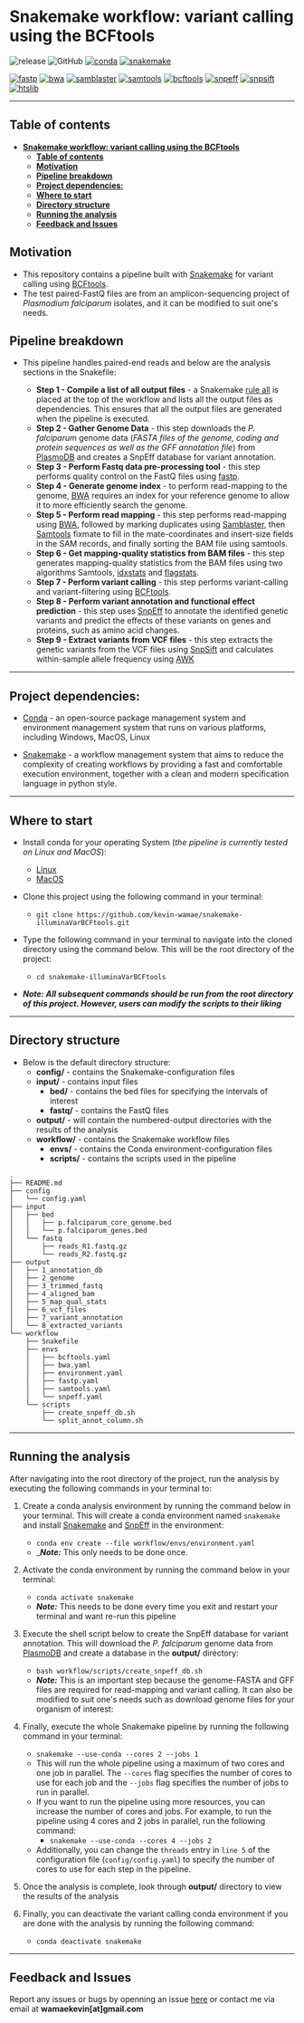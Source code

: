 # **Snakemake workflow: variant calling using the BCFtools**

![release](https://img.shields.io/github/v/release/kevin-wamae/snakemake-illuminaVarBCFtools)
![GitHub](https://img.shields.io/github/license/kevin-wamae/snakemake-illuminaVarBCFtools?color=maroon)
[![conda](https://img.shields.io/badge/conda->=23.1.0-brightgreen.svg)](https://github.com/conda/conda)
[![snakemake](https://img.shields.io/badge/snakemake-7.24.2-brightgreen.svg)](https://snakemake.readthedocs.io)



[![fastp](https://img.shields.io/badge/fastp-0.23.4-red.svg)](https://github.com/OpenGene/fastp)
[![bwa](https://img.shields.io/badge/bwa-0.7.17-red.svg)](https://github.com/lh3/bwa)
[![samblaster](https://img.shields.io/badge/samblaster-0.1.26-red.svg)](https://github.com/GregoryFaust/samblaster)
[![samtools](https://img.shields.io/badge/samtools-1.17-red.svg)](https://github.com/samtools/samtools)
[![bcftools](https://img.shields.io/badge/bcftools-1.17-red.svg)](https://github.com/samtools/bcftools)
[![snpeff](https://img.shields.io/badge/snpeff-5.1-red.svg)](http://pcingola.github.io/SnpEff/)
[![snpsift](https://img.shields.io/badge/snpsift-5.1-red.svg)](http://pcingola.github.io/SnpEff/)
[![htslib](https://img.shields.io/badge/htslib-1.17-red.svg)]([http://pcingola.github.io/SnpEff/](https://github.com/samtools/htslib))

---

## **Table of contents**
- [**Snakemake workflow: variant calling using the BCFtools**](#snakemake-workflow-variant-calling-using-the-bcftools)
  - [**Table of contents**](#table-of-contents)
  - [**Motivation**](#motivation)
  - [**Pipeline breakdown**](#pipeline-breakdown)
  - [**Project dependencies:**](#project-dependencies)
  - [**Where to start**](#where-to-start)
  - [**Directory structure**](#directory-structure)
  - [**Running the analysis**](#running-the-analysis)
  - [**Feedback and Issues**](#feedback-and-issues)


## **Motivation**

- This repository contains a pipeline built with [Snakemake](https://snakemake.readthedocs.io/en/stable/) for variant calling using [BCFtools](https://github.com/samtools/bcftools).
- The test paired-FastQ files are from an amplicon-sequencing project of _Plasmodium falciparum_ isolates, and it can be modified to suit one's needs.


## **Pipeline breakdown**
- This pipeline handles paired-end reads and below are the analysis sections in the Snakefile:

  - **Step 1 - Compile a list of all output files** -  a Snakemake [rule all](https://snakemake.readthedocs.io/en/stable/tutorial/basics.html#step-7-adding-a-target-rule) is placed at the top of the workflow and lists all the output files as dependencies. This ensures that all the output files are generated when the pipeline is executed.
  - **Step 2 - Gather Genome Data** - this step downloads the _P. falciparum_ genome data (_FASTA files of the genome, coding and protein sequences as well as the GFF annotation file_) from [PlasmoDB](https://plasmodb.org/) and creates a SnpEff database for variant annotation.
  - **Step 3 - Perform Fastq data pre-processing tool** - this step performs quality control on the FastQ files using [fastp](https://github.com/OpenGene/fastp).
  - **Step 4 - Generate genome index** - to perform read-mapping to the genome, [BWA](https://github.com/lh3/bwa) requires an index for your reference genome to allow it to more efficiently search the genome.
  - **Step 5 - Perform read mapping** - this step performs read-mapping using [BWA](https://github.com/lh3/bwa), followed by marking duplicates using [Samblaster](https://github.com/GregoryFaust/samblaster), then [Samtools](https://github.com/samtools/samtools) fixmate to fill in the mate-coordinates and insert-size fields in the SAM records, and finally sorting the BAM file using samtools.
  - **Step 6 - Get mapping-quality statistics from BAM files** - this step generates mapping-quality statistics from the BAM files using two algorithms Samtools, [idxstats](http://www.htslib.org/doc/samtools-idxstats.html) and [flagstats](http://www.htslib.org/doc/samtools-flagstat.html).
  - **Step 7 - Perform variant calling** - this step performs variant-calling and variant-filtering using [BCFtools](https://github.com/samtools/bcftools).
  - **Step 8 - Perform variant annotation and functional effect prediction** - this step uses [SnpEff](https://pcingola.github.io/SnpEff/se_introduction/) to annotate the identified genetic variants and predict the effects of these variants on genes and proteins, such as amino acid changes.
  - **Step 9 - Extract variants from VCF files** - this step extracts the genetic variants from the VCF files using [SnpSift](https://pcingola.github.io/SnpEff/ss_introduction/) and calculates within-sample allele frequency using [AWK](https://www.gnu.org/software/gawk/manual/gawk.html)
  

---

## **Project dependencies:**

- [Conda](https://conda.io/projects/conda/en/latest/user-guide/install/index.html) - an open-source package management system and environment management system that runs on various platforms, including Windows, MacOS, Linux

- [Snakemake](https://github.com/snakemake/snakemake) - a workflow management system that aims to reduce the complexity of creating workflows by providing a fast and comfortable execution environment, together with a clean and modern specification language in python style.

---

## **Where to start**

- Install conda for your operating System (_the pipeline is currently tested on Linux and MacOS_):
  - [Linux](https://docs.conda.io/projects/conda/en/latest/user-guide/install/linux.html)
  - [MacOS](https://docs.conda.io/projects/conda/en/latest/user-guide/install/macos.html)
- Clone this project using the following command in your terminal:
  - `git clone https://github.com/kevin-wamae/snakemake-illuminaVarBCFtools.git`
- Type the following command in your terminal to navigate into the cloned directory using the command below. This will be the root directory of the project:
  - `cd snakemake-illuminaVarBCFtools`
  
- **_Note: All subsequent commands should be run from the root directory of this project. However, users can modify the scripts to their liking_**
 
 ---

## **Directory structure**
- Below is the default directory structure:
    - **config/**   - contains the Snakemake-configuration files
    - **input/** - contains input files
      - **bed/** - contains the bed files for specifying the intervals of interest
      - **fastq/** - contains the FastQ files
    - **output/** - will contain the numbered-output directories with the results of the analysis
    - **workflow/** - contains the Snakemake workflow files
      - **envs/** - contains the Conda environment-configuration files
      - **scripts/** - contains the scripts used in the pipeline
```
.
├── README.md
├── config
│   └── config.yaml
├── input
│   ├── bed
│   │   ├── p.falciparum_core_genome.bed
│   │   └── p.falciparum_genes.bed
│   └── fastq
│       ├── reads_R1.fastq.gz
│       └── reads_R2.fastq.gz
├── output
│   ├── 1_annotation_db
│   ├── 2_genome
│   ├── 3_trimmed_fastq
│   ├── 4_aligned_bam
│   ├── 5_map_qual_stats
│   ├── 6_vcf_files
│   ├── 7_variant_annotation
│   └── 8_extracted_variants
└── workflow
    ├── Snakefile
    ├── envs
    │   ├── bcftools.yaml
    │   ├── bwa.yaml
    │   ├── environment.yaml
    │   ├── fastp.yaml
    │   ├── samtools.yaml
    │   └── snpeff.yaml
    └── scripts
        ├── create_snpeff_db.sh
        └── split_annot_column.sh
```

---

## **Running the analysis**
After navigating into the root directory of the project, run the analysis by executing the following commands in your terminal to:

1. Create a conda analysis environment by running the command below in your terminal. This will create a conda environment named `snakemake` and install [Snakemake](https://snakemake.readthedocs.io/en/stable/) and [SnpEff](https://pcingola.github.io/SnpEff/se_introduction/) in the environment:
    - `conda env create --file workflow/envs/environment.yaml`
    - _**_Note:_** This only needs to be done once.

2. Activate the conda environment by running the command below in your terminal:
    - `conda activate snakemake`
    - **_Note:_** This needs to be done every time you exit and restart your terminal and want re-run this pipeline

3. Execute the shell script below to create the SnpEff database for variant annotation. This will download the _P. falciparum_ genome data from [PlasmoDB](https://plasmodb.org/) and create a database in the **output/** directory:
    - `bash workflow/scripts/create_snpeff_db.sh`
    - **_Note:_** This is an important step because the genome-FASTA and GFF files are required for read-mapping and variant calling. It can also be modified to suit one's needs such as download genome files for your organism of interest:

4. Finally, execute the whole Snakemake pipeline by running the following command in your terminal:
    - `snakemake --use-conda --cores 2 --jobs 1`
    - This will run the whole pipeline using a maximum of two cores and one job in parallel. The `--cores` flag specifies the number of cores to use for each job and the `--jobs` flag specifies the number of jobs to run in parallel.
    - If you want to run the pipeline using more resources, you can increase the number of cores and jobs. For example, to run the pipeline using 4 cores and 2 jobs in parallel, run the following command:
        - `snakemake --use-conda --cores 4 --jobs 2`
    - Additionally, you can change the `threads` entry in `line 5` of the configuration file (`config/config.yaml`) to specify the number of cores to use for each step in the pipeline.

5. Once the analysis is complete, look through **output/** directory to view the results of the analysis

6. Finally, you can deactivate the variant calling conda environment if you are done with the analysis by running the following command:
     - `conda deactivate snakemake`

---

## **Feedback and Issues**

Report any issues or bugs by openning an issue [here](https://github.com/kevin-wamae/snakemake-illuminaVarBCFtools/issues) or contact me via email at **wamaekevin[at]gmail.com**
  
 
